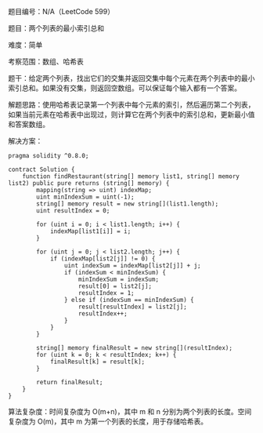 题目编号：N/A（LeetCode 599）

题目：两个列表的最小索引总和

难度：简单

考察范围：数组、哈希表

题干：给定两个列表，找出它们的交集并返回交集中每个元素在两个列表中的最小索引总和。如果没有交集，则返回空数组。可以保证每个输入都有一个答案。

解题思路：使用哈希表记录第一个列表中每个元素的索引，然后遍历第二个列表，如果当前元素在哈希表中出现过，则计算它在两个列表中的索引总和，更新最小值和答案数组。

解决方案：

```solidity
pragma solidity ^0.8.0;

contract Solution {
    function findRestaurant(string[] memory list1, string[] memory list2) public pure returns (string[] memory) {
        mapping(string => uint) indexMap;
        uint minIndexSum = uint(-1);
        string[] memory result = new string[](list1.length);
        uint resultIndex = 0;
        
        for (uint i = 0; i < list1.length; i++) {
            indexMap[list1[i]] = i;
        }
        
        for (uint j = 0; j < list2.length; j++) {
            if (indexMap[list2[j]] != 0) {
                uint indexSum = indexMap[list2[j]] + j;
                if (indexSum < minIndexSum) {
                    minIndexSum = indexSum;
                    result[0] = list2[j];
                    resultIndex = 1;
                } else if (indexSum == minIndexSum) {
                    result[resultIndex] = list2[j];
                    resultIndex++;
                }
            }
        }
        
        string[] memory finalResult = new string[](resultIndex);
        for (uint k = 0; k < resultIndex; k++) {
            finalResult[k] = result[k];
        }
        
        return finalResult;
    }
}
```

算法复杂度：时间复杂度为 O(m+n)，其中 m 和 n 分别为两个列表的长度。空间复杂度为 O(m)，其中 m 为第一个列表的长度，用于存储哈希表。